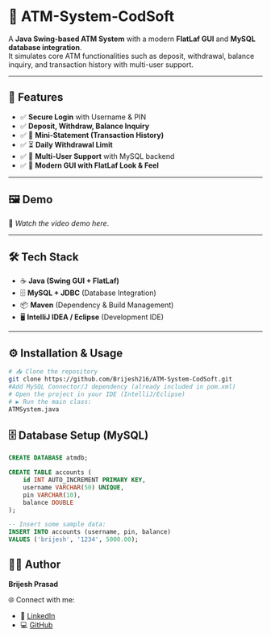 # 🏦 ATM-System-CodSoft  

A **Java Swing-based ATM System** with a modern **FlatLaf GUI** and **MySQL database integration**.  
It simulates core ATM functionalities such as deposit, withdrawal, balance inquiry, and transaction history with multi-user support.  

---

## 🚀 Features  
- ✅ **Secure Login** with Username & PIN  
- ✅ **Deposit, Withdraw, Balance Inquiry**  
- ✅ 📜 **Mini-Statement (Transaction History)**  
- ✅ ⏳ **Daily Withdrawal Limit**  
- ✅ 👥 **Multi-User Support** with MySQL backend  
- ✅ 🎨 **Modern GUI with FlatLaf Look & Feel**  

---

## 🖼️ Demo  
🎥 *Watch the video demo here*.  


---

## 🛠️ Tech Stack  
- ☕ **Java (Swing GUI + FlatLaf)**  
- 🗄️ **MySQL + JDBC** (Database Integration)  
- 📦 **Maven** (Dependency & Build Management)  
- 🖥️ **IntelliJ IDEA / Eclipse** (Development IDE)  

---

## ⚙️ Installation & Usage  

```bash
# 📥 Clone the repository
git clone https://github.com/Brijesh216/ATM-System-CodSoft.git
#Add MySQL Connector/J dependency (already included in pom.xml)
# Open the project in your IDE (IntelliJ/Eclipse)
# ▶️ Run the main class:
ATMSystem.java
```
## 🗄️ Database Setup (MySQL)

```sql
CREATE DATABASE atmdb;

CREATE TABLE accounts (
    id INT AUTO_INCREMENT PRIMARY KEY,
    username VARCHAR(50) UNIQUE,
    pin VARCHAR(10),
    balance DOUBLE
);

-- Insert some sample data:
INSERT INTO accounts (username, pin, balance) 
VALUES ('brijesh', '1234', 5000.00);
```
## 👨‍💻 Author 

**Brijesh Prasad** 

🌐 Connect with me: 
- 🔗 [LinkedIn](https://www.linkedin.com/in/brijesh216) 
- 💻 [GitHub](https://github.com/brijesh216)
